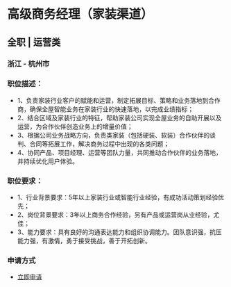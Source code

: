 
# 高级商务经理（家装渠道）
## 全职  |  运营类
### 浙江 - 杭州市

### 职位描述：
- 1、负责家装行业客户的赋能和运营，制定拓展目标、策略和业务落地到合作商，确保全屋智能业务在家装行业的快速落地，以完成业绩指标；
- 2、结合区域及家装行业的特征，帮助家装公司实现全屋业务的自助开展以及运营，为合作伙伴创造业务上的增量价值；
- 3、根据公司业务战略方向，负责类家装（包括硬装、软装）合作伙伴的谈判、合同等拓展工作，解决商务过程中出现的各类问题；
- 4、协同产品、项目经理、运营等团队力量，共同推动合作伙伴的业务落地，并持续优化用户体验。

### 职位要求：
- 1、行业背景要求：5年以上家装行业或智能行业经验，有成功活动策划经验优先；
- 2、岗位背景要求：3年以上商务合作经验，另有产品或运营岗从业经验，尤佳；
- 3、能力要求：具有良好的沟通表达能力和组织协调能力。团队意识强，抗压能力强，有激情，勇于接受挑战，善于开拓创新。
### 申请方式
- <a href="mailto:hr@tuya.com?subject=求职简历-高级商务经理（家装渠道）-来自GitHub">立即申请</a>